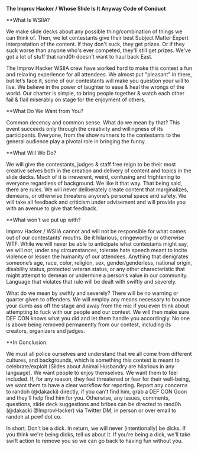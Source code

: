 **The Improv Hacker / Whose Slide Is It Anyway Code of Conduct**

**What Is WSIIA?

We make slide decks about any possible thing/combination of things we can think of. Then, we let contestants give their best Subject Matter Expert interpretation of the content. If they don't suck, they get prizes. Or if they suck worse than anyone who's ever competed, they'll still get prizes. We've got a lot of stuff that rand0h doesn't want to haul back East. 

The Improv Hacker WSIIA crew have worked hard to make this contest a fun and relaxing experience for all attendees. We almost put "pleasant" in there, but let’s face it, some of our contestants will make you question your will to live. We believe in the power of laughter to ease & heal the wrongs of the world. Our charter is simple, to bring people together & watch each other fail & flail miserably on stage for the enjoyment of others.  

**What Do We Want from You?

Common decency and common sense. What do we mean by that? This event succeeds only through the creativity and willingness of its participants. Everyone, from the show runners to the contestants to the general audience play a pivotal role in bringing the funny. 

**What Will We Do?

We will give the contestants, judges & staff free reign to be their most creative selves both in the creation and delivery of content and topics in the slide decks. Much of it is irreverent, weird, confusing and frightening to everyone regardless of background. We like it that way. That being said, there are rules. We will never deliberately create content that marginalizes, demeans, or otherwise threatens anyone’s personal space and safety. We will take all feedback and criticism under advisement and will provide you with an avenue to give that feedback.

**What won't we put up with?

Improv Hacker / WSIIA cannot and will not be responsible for what comes out of our contestants’ mouths. Be it hilarious, cringeworthy or otherwise WTF. While we will never be able to anticipate what contestants might say, we will not, under any circumstances, tolerate hate speech meant to incite violence or lessen the humanity of our attendees. Anything that denigrates someone’s age, race, color, religion, sex, gender/genderless, national origin, disability status, protected veteran status, or any other characteristic that might attempt to demean or undermine a person’s value in our community. Language that violates that rule will be dealt with swiftly and severely.

What do we mean by swiftly and severely? There will be no warning or quarter given to offenders. We will employ any means necessary to bounce your dumb ass off the stage and away from the mic if you even think about attempting to fuck with our people and our contest. We will then make sure DEF CON knows what you did and let them handle you accordingly. No one is above being removed permanently from our contest, including its creators, organizers and judges. 

**In Conclusion:

We must all police ourselves and understand that we all come from different cultures, and backgrounds, which is something this contest is meant to celebrate/exploit (Slides about Animal Husbandry are hilarious in any language). We want people to enjoy themselves. We want them to feel included. If, for any reason, they feel threatened or fear for their well-being, we want them to have a clear workflow for reporting. Report any concerns to randoh (@dakacki) directly, if you can't find him, grab a DEF CON Goon and they'll help find him for you.  Otherwise, any issues, comments, questions, slide deck suggestions and bribes can be directed to rand0h (@dakacki @ImprovHacker) via Twitter DM, in person or over email to randoh at pcwf dot co.

In short. Don't be a dick. In return, we will never (intentionally) be dicks. If you think we're being dicks, tell us about it. If you're being a dick, we'll take swift action to remove you so we can go back to having fun without you.
